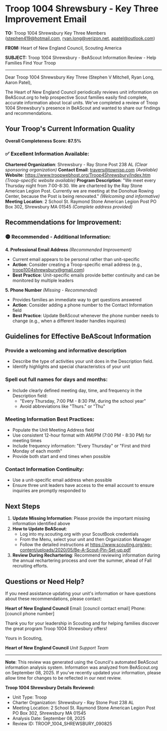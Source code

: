 # Troop 1004 Shrewsbury - Key Three Improvement Email

**TO:** Troop 1004 Shrewsbury Key Three Members (stephen419@hotmail.com, ryan.long@verizon.net, apatel@outlook.com)

**FROM:** Heart of New England Council, Scouting America

**SUBJECT:** Troop 1004 Shrewsbury - BeAScout Information Review - Help Families Find Your Troop

---

Dear Troop 1004 Shrewsbury Key Three (Stephen V Mitchell, Ryan Long, Aaron Patel),

The Heart of New England Council periodically reviews unit information on BeAScout.org to help prospective Scout families easily find complete, accurate information about local units. We've completed a review of Troop 1004 Shrewsbury's presence in BeAScout and wanted to share our findings and recommendations.

## Your Troop's Current Information Quality

**Overall Completeness Score: 87.5%**

### ✅ **Excellent Information Available:**
**Chartered Organization**: Shrewsbury - Ray Stone Post 238 AL *(Clear sponsoring organization)*
**Contact Email**: travers@townisp.com *(Available)*
**Website**: https://www.troopwebhost.org/Troop4Shrewsbury/Index.htm *(Troop-specific website available)*
**Program Description**: "We meet every Thursday night from 7:00-8:30. We are chartered by the Ray Stone American Legion Post. Currently we are meeting at the Donohue Rowing Center, because the Post is being renovated." *(Welcoming and informative)*
**Meeting Location**: 2 School St. Raymond Stone American Legion Post PO Box 302, Shrewsbury MA 01545 *(Complete address provided)*

## Recommendations for Improvement:

### 🟡 **Recommended - Additional Information:**

**4. Professional Email Address** *(Recommended Improvement)*
- Current email appears to be personal rather than unit-specific
- **Action**: Consider creating a Troop-specific email address (e.g., troop1004shrewsbury@gmail.com)
- **Best Practice**: Unit-specific emails provide better continuity and can be monitored by multiple leaders

**5. Phone Number** *(Missing - Recommended)*
- Provides families an immediate way to get questions answered
- **Action**: Consider adding a phone number to the Contact Information field
- **Best Practice**: Update BeAScout whenever the phone number needs to change (e.g., when a different leader handles inquiries)

## Guidelines for Effective BeAScout Information

### **Provide a welcoming and informative description**
- Describe the type of activities your unit does in the Description field.
- Identify highlights and special characteristics of your unit

### **Spell out full names for days and months:**
- Include clearly defined meeting day, time, and frequency in the Description field:
  - "Every Thursday, 7:00 PM - 8:30 PM, during the school year"
  - Avoid abbreviations like "Thurs." or "Thu"

### **Meeting Information Best Practices:**
- Populate the Unit Meeting Address field
- Use consistent 12-hour format with AM/PM (7:00 PM - 8:30 PM) for meeting times
- Include frequency information: "Every Thursday" or "First and third Monday of each month"
- Provide both start and end times when possible

### **Contact Information Continuity:**
- Use a unit-specific email address when possible
- Ensure three unit leaders have access to the email account to ensure inquiries are promptly responded to

## Next Steps

1. **Update Missing Information**: Please provide the important missing information identified above
2. **How to Update BeAScout**: 
   - Log into my.scouting.org with your ScoutBook credentials
   - From the Menu, select your unit and then Organization Manager
   - Follow the detailed instructions at
     https://www.scouting.org/wp-content/uploads/2020/05/Be-A-Scout-Pin-Set-up.pdf
3. **Review During Rechartering**: Recommend reviewing information during the annual rechartering process and over the summer, ahead of Fall recruiting efforts.

## Questions or Need Help?

If you need assistance updating your unit's information or have questions about these recommendations, please contact:

**Heart of New England Council**
Email: [council contact email]
Phone: [council phone number]

Thank you for your leadership in Scouting and for helping families discover the great program Troop 1004 Shrewsbury offers!

Yours in Scouting,

**Heart of New England Council**
*Unit Support Team*

---

**Note**: This review was generated using the Council's automated BeAScout information analysis system. Information was analyzed from BeAScout.org on September 08, 2025. If you've recently updated your information, please allow time for changes to be reflected in our next review.

**Troop 1004 Shrewsbury Details Reviewed:**
- Unit Type: Troop
- Charter Organization: Shrewsbury - Ray Stone Post 238 AL
- Meeting Location: 2 School St. Raymond Stone American Legion Post PO Box 302, Shrewsbury MA 01545
- Analysis Date: September 08, 2025
- Review ID: TROOP_1004_SHREWSBURY_090825